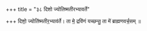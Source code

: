 +++
title = "३८ दिशो ज्योतिष्मतीरभ्यावर्ते"

+++
दिशो॒ ज्योति॑ष्मतीर॒भ्याव॑र्ते। ता मे॒ द्रवि॑णं यच्छन्तु॒ ता मे॑ ब्राह्मणवर्च॒सम् ॥